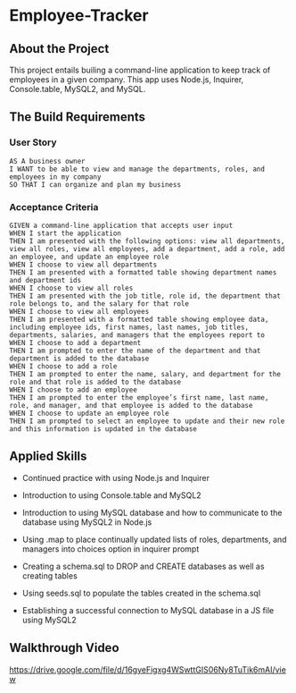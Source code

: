 # Employee-Tracker

## About the Project
This project entails builing a command-line application to keep track of employees in a given company. This app uses Node.js, Inquirer, Console.table, MySQL2, and MySQL.

## The Build Requirements
### User Story
````
AS A business owner
I WANT to be able to view and manage the departments, roles, and employees in my company
SO THAT I can organize and plan my business
````
### Acceptance Criteria
````
GIVEN a command-line application that accepts user input
WHEN I start the application
THEN I am presented with the following options: view all departments, view all roles, view all employees, add a department, add a role, add an employee, and update an employee role
WHEN I choose to view all departments
THEN I am presented with a formatted table showing department names and department ids
WHEN I choose to view all roles
THEN I am presented with the job title, role id, the department that role belongs to, and the salary for that role
WHEN I choose to view all employees
THEN I am presented with a formatted table showing employee data, including employee ids, first names, last names, job titles, departments, salaries, and managers that the employees report to
WHEN I choose to add a department
THEN I am prompted to enter the name of the department and that department is added to the database
WHEN I choose to add a role
THEN I am prompted to enter the name, salary, and department for the role and that role is added to the database
WHEN I choose to add an employee
THEN I am prompted to enter the employee’s first name, last name, role, and manager, and that employee is added to the database
WHEN I choose to update an employee role
THEN I am prompted to select an employee to update and their new role and this information is updated in the database
````
## Applied Skills
- Continued practice with using Node.js and Inquirer

- Introduction to using Console.table and MySQL2

- Introduction to using MySQL database and how to communicate to the database using MySQL2 in Node.js

- Using .map to place continually updated lists of roles, departments, and managers into choices option in inquirer prompt

- Creating a schema.sql to DROP and CREATE databases as well as creating tables

- Using seeds.sql to populate the tables created in the schema.sql

- Establishing a successful connection to MySQL database in a JS file using MySQL2

## Walkthrough Video
https://drive.google.com/file/d/16gyeFigxg4WSwttGIS06Ny8TuTik6mAI/view
